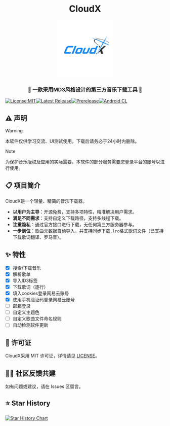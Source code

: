 <div style="text-align: center;">
    <h1> CloudX </h1>
</div>

<div align="center">

<p>
  <img src="app/src/main/ic_launcher-playstore.png" width="180" alt="CloudX logo" />
</p>

<h3>🎵 一款采用MD3风格设计的第三方音乐下载工具 🎵</h3>

</div>

[![License:MIT](https://img.shields.io/badge/License-MIT-blue.svg)](https://github.com/Guang233/CloudX/blob/master/LICENSE)[![Latest Release](https://img.shields.io/github/v/release/Guang233/CloudX?label=稳定版)](https://github.com/Guang233/CloudX/releases/latest)[![Prerelease](https://img.shields.io/github/v/release/Guang233/CloudX?include_prereleases&label=测试版)](https://github.com/Guang233/CloudX/releases)[![Android CL](https://github.com/Guang233/CloudX/actions/workflows/android.yml/badge.svg)](https://github.com/Guang233/CloudX/actions/workflows/android.yml)

## ⚠️ 声明
> [!WARNING]
> 本软件仅供学习交流、UI测试使用，下载后请务必于24小时内删除。

> [!NOTE]
> 为保护音乐版权及应用的实际需要，本软件的部分服务需要您登录平台的账号以进行使用。

## 📋 项目简介
CloudX是一个轻量、精简的音乐下载器。
- **以用户为主导**：开源免费，支持多项特性，精准解决用户需求。
- **满足不同需求**：支持自定义下载路径，支持多线程下载。
- **注重隐私**：通过官方接口进行下载，无任何第三方服务器参与。
- **一步到位**：歌曲元数据自动导入，并支持同步下载`.lrc`格式歌词文件（已支持下载歌词翻译、罗马音）。

## ✨ 特性
- [x] 搜索/下载音乐
- [x] 解析歌单
- [x] 导入ID3标签
- [x] 下载歌词（逐行）
- [x] 填入cookies登录网易云账号
- [x] 使用手机验证码登录网易云账号
- [ ] 邮箱登录
- [ ] 自定义主题色
- [ ] 自定义歌曲文件命名规则
- [ ] 自动检测软件更新

## 📄 许可证

CloudX采用 MIT 许可证，详情请见 [LICENSE](./LICENSE)。

## 🧑‍💻 社区反馈共建

如有问题或建议，请在 Issues 区留言。

## ⭐ Star History

[![Star History Chart](https://api.star-history.com/svg?repos=Guang233/CloudX&type=Date)](https://www.star-history.com/#Guang233/CloudX&Date)
